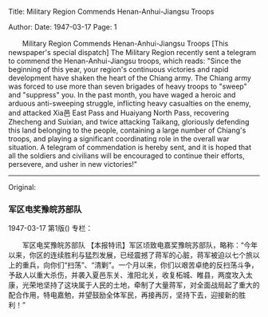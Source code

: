 Title: Military Region Commends Henan-Anhui-Jiangsu Troops

Author:
Date: 1947-03-17
Page: 1

　　Military Region Commends Henan-Anhui-Jiangsu Troops
    [This newspaper's special dispatch] The Military Region recently sent a telegram to commend the Henan-Anhui-Jiangsu troops, which reads: "Since the beginning of this year, your region's continuous victories and rapid development have shaken the heart of the Chiang army. The Chiang army was forced to use more than seven brigades of heavy troops to "sweep" and "suppress" you. In the past month, you have waged a heroic and arduous anti-sweeping struggle, inflicting heavy casualties on the enemy, and attacked Xia邑 East Pass and Huaiyang North Pass, recovering Zhecheng and Suixian, and twice attacking Taikang, gloriously defending this land belonging to the people, containing a large number of Chiang's troops, and playing a significant coordinating role in the overall war situation. A telegram of commendation is hereby sent, and it is hoped that all the soldiers and civilians will be encouraged to continue their efforts, persevere, and usher in new victories!"



<hr /> 

Original: 


### 军区电奖豫皖苏部队

1947-03-17
第1版()
专栏：

　　军区电奖豫皖苏部队
    【本报特讯】军区顷致电嘉奖豫皖苏部队，略称：“今年以来，你区的连续胜利与猛烈发展，已经震撼了蒋军的心脏，蒋军被迫以七个旅以上的重兵，向你们“扫荡”、“清剿”。一个月以来，你们以艰苦卓绝的反扫荡斗争，予敌人以重大杀伤，并袭入夏邑东关、淮阳北关，收复柘城、睢县，两度攻入太康，光荣地坚持了这块属于人民的土地，牵制了大量蒋军，对全面战局起了重大的配合作用，特电嘉勉，并望鼓励全体军民，再接再厉，坚持下去，迎接新的胜利！”
